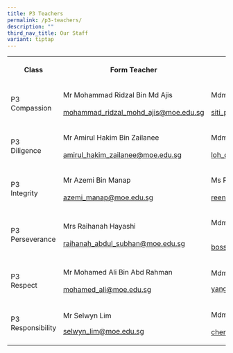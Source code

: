 ```yaml
---
title: P3 Teachers
permalink: /p3-teachers/
description: ""
third_nav_title: Our Staff
variant: tiptap
---
```

<table><tbody><tr><th rowspan="1" colspan="1"><p><strong>Class</strong></p></th><th rowspan="1" colspan="1"><p><strong>Form Teacher</strong></p></th><th rowspan="1" colspan="1"><p><strong>Co-Form Teacher</strong></p></th></tr><tr><td rowspan="1" colspan="1"><p>P3 <br>Compassion</p></td><td rowspan="1" colspan="1"><p>Mr Mohammad Ridzal Bin Md Ajis<br><br><a href="mailto:mohammad_ridzal_mohd_ajis@moe.edu.sg" rel="noopener noreferrer nofollow" target="_blank">mohammad_ridzal_mohd_ajis@moe.edu.sg</a></p></td><td rowspan="1" colspan="1"><p>Mdm Siti Patimah Bte Abd Razak<br><br><a href="mailto:siti_patimah@moe.edu.sg" rel="noopener noreferrer nofollow" target="_blank">siti_patimah@moe.edu.sg</a></p></td></tr><tr><td rowspan="1" colspan="1"><p>P3 <br>Diligence</p></td><td rowspan="1" colspan="1"><p>Mr Amirul Hakim Bin Zailanee<br><br><a href="mailto:amirul_hakim_zailanee@moe.edu.sg" rel="noopener noreferrer nofollow" target="_blank">amirul_hakim_zailanee@moe.edu.sg</a></p></td><td rowspan="1" colspan="1"><p>Mdm Loh Cai Ying<br><br><a href="mailto:loh_cai_ying@moe.edu.sg" rel="noopener noreferrer nofollow" target="_blank">loh_cai_ying@moe.edu.sg</a></p></td></tr><tr><td rowspan="1" colspan="1"><p>P3<br>Integrity</p></td><td rowspan="1" colspan="1"><p>Mr Azemi Bin Manap<br><br><a href="mailto:azemi_manap@moe.edu.sg" rel="noopener noreferrer nofollow" target="_blank">azemi_manap@moe.edu.sg</a></p></td><td rowspan="1" colspan="1"><p>Ms Reena Shukla d/o Prempal Shukal<br><br><a href="mailto:reena_shukla_prempal_shukal@moe.edu.sg" rel="noopener noreferrer nofollow" target="_blank">reena_shukla_prempal_shukal@moe.edu.sg</a></p></td></tr><tr><td rowspan="1" colspan="1"><p>P3 <br>Perseverance</p></td><td rowspan="1" colspan="1"><p>Mrs Raihanah Hayashi<br><br><a href="mailto:raihanah_abdul_subhan@moe.edu.sg" rel="noopener noreferrer nofollow" target="_blank">raihanah_abdul_subhan@moe.edu.sg</a></p></td><td rowspan="1" colspan="1"><p>Mdm Boss Rejini<br></p><p><br><a href="mailto:boss_rejini@moe.edu.sg" rel="noopener noreferrer nofollow" target="_blank">boss_rejini@moe.edu.sg</a></p></td></tr><tr><td rowspan="1" colspan="1"><p>P3 <br>Respect</p></td><td rowspan="1" colspan="1"><p>Mr Mohamed Ali Bin Abd Rahman<br><br><a href="mailto:mohamed_ali@moe.edu.sg" rel="noopener noreferrer nofollow" target="_blank">mohamed_ali@moe.edu.sg</a></p></td><td rowspan="1" colspan="1"><p>Mdm Yang Shiya<br></p><p><a href="mailto:yang_shiya@moe.edu.sg" rel="noopener noreferrer nofollow" target="_blank">yang_shiya@moe.edu.sg</a></p></td></tr><tr><td rowspan="1" colspan="1"><p>P3 <br>Responsibility</p></td><td rowspan="1" colspan="1"><p>Mr Selwyn Lim<br></p><p><a href="mailto:selwyn_lim@moe.edu.sg" rel="noopener noreferrer nofollow" target="_blank">selwyn_lim@moe.edu.sg</a></p></td><td rowspan="1" colspan="1"><p>Mdm Chen Peiyu<br><br><a href="mailto:chen_peiyu@moe.edu.sg" rel="noopener noreferrer nofollow" target="_blank">chen_peiyu@moe.edu.sg</a></p></td></tr></tbody></table><p></p>